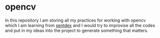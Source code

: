 # opencv
In this repository I am storing all my practices for working with opencv which I am learning from [sentdex](https://www.youtube.com/user/sentdex) and I would try to improvise all the codes and put in my ideas into the project to generate something that matters.
